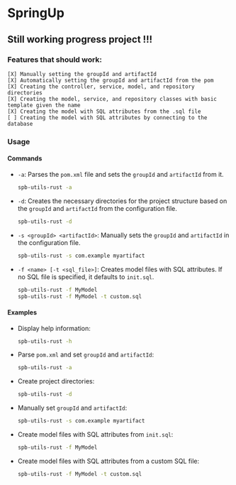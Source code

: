 # SpringUp

## Still working progress project !!!

### Features that should work:  
    [X] Manually setting the groupId and artifactId  
    [X] Automatically setting the groupId and artifactId from the pom  
    [X] Creating the controller, service, model, and repository directories  
    [X] Creating the model, service, and repository classes with basic template given the name  
    [X] Creating the model with SQL attributes from the .sql file
    [ ] Creating the model with SQL attributes by connecting to the database

### Usage

#### Commands

- `-a`: Parses the `pom.xml` file and sets the `groupId` and `artifactId` from it.
    ```sh
    spb-utils-rust -a
    ```

- `-d`: Creates the necessary directories for the project structure based on the `groupId` and `artifactId` from the configuration file.
    ```sh
    spb-utils-rust -d
    ```

- `-s <groupId> <artifactId>`: Manually sets the `groupId` and `artifactId` in the configuration file.
    ```sh
    spb-utils-rust -s com.example myartifact
    ```

- `-f <name> [-t <sql_file>]`: Creates model files with SQL attributes. If no SQL file is specified, it defaults to `init.sql`.
    ```sh
    spb-utils-rust -f MyModel
    spb-utils-rust -f MyModel -t custom.sql
    ```

#### Examples

- Display help information:
    ```sh
    spb-utils-rust -h
    ```

- Parse `pom.xml` and set `groupId` and `artifactId`:
    ```sh
    spb-utils-rust -a
    ```

- Create project directories:
    ```sh
    spb-utils-rust -d
    ```

- Manually set `groupId` and `artifactId`:
    ```sh
    spb-utils-rust -s com.example myartifact
    ```

- Create model files with SQL attributes from `init.sql`:
    ```sh
    spb-utils-rust -f MyModel
    ```

- Create model files with SQL attributes from a custom SQL file:
    ```sh
    spb-utils-rust -f MyModel -t custom.sql
    ```